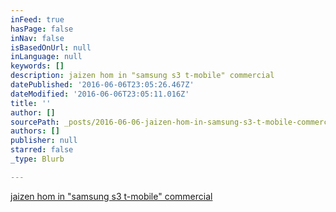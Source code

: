```yaml
---
inFeed: true
hasPage: false
inNav: false
isBasedOnUrl: null
inLanguage: null
keywords: []
description: jaizen hom in "samsung s3 t-mobile" commercial
datePublished: '2016-06-06T23:05:26.467Z'
dateModified: '2016-06-06T23:05:11.016Z'
title: ''
author: []
sourcePath: _posts/2016-06-06-jaizen-hom-in-samsung-s3-t-mobile-commercial.md
authors: []
publisher: null
starred: false
_type: Blurb

---
```

[jaizen hom in "samsung s3 t-mobile" commercial][0]

[0]: https://www.youtube.com/watch?v=Nl9mDhe_Lco